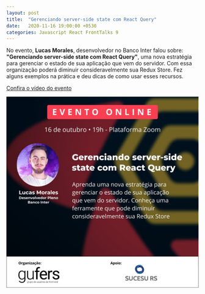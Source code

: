```yaml
---
layout: post
title:  "Gerenciando server-side state com React Query"
date:   2020-11-16 19:00:00 +0530
categories: Javascript React FrontTalks 9
---
```

No evento, **Lucas Morales**, desenvolvedor no Banco Inter falou sobre: **"Gerenciando server-side state com React Query"**, uma nova estratégia para gerenciar o estado de sua aplicação que vem do servidor. Com essa organização poderá diminuir consideravelmente sua Redux Store. Fez alguns exemplos na prática e deu dicas de como usar esses recursos.

[Confira o vídeo do evento][video] 

[video]: https://www.youtube.com/watch?v=8bDHK45ghRQ&feature=youtu.be

![FrontTalks 9](/assets/images/9.jpeg "FrontTalks 9")
